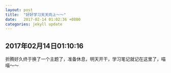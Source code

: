 ```yaml
---
layout: post
title:  "好好学习天天向上～～"
date:   2017-02-14 01:02:36 +0800
categories: jekyll update
---
```


## 2017年02月14日01:10:16
折腾好久终于换了一个主题了，准备休息，明天开干，学习笔记就记在这里了，喵喵～～

